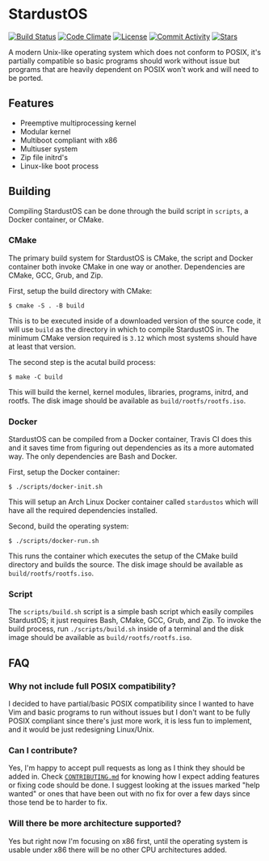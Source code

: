 # StardustOS

[![Build Status](https://img.shields.io/travis/com/RossComputerGuy/stardustos?style=for-the-badge)](https://travis-ci.com/RossComputerGuy/stardustos)
[![Code Climate](https://img.shields.io/codeclimate/coverage/RossComputerGuy/stardustos?style=for-the-badge)](https://codeclimate.com/github/RossComputerGuy/stardustos)
[![License](https://img.shields.io/github/license/RossComputerGuy/stardustos?style=for-the-badge)](https://github.com/RossComputerGuy/stardustos/blob/master/LICENSE)
[![Commit Activity](https://img.shields.io/github/commit-activity/w/RossComputerGuy/stardustos?style=for-the-badge)](https://github.com/RossComputerGuy/stardustos/pulse)
[![Stars](https://img.shields.io/github/stars/RossComputerGuy/stardustos?style=for-the-badge)](https://github.com/RossComputerGuy/stardustos/stargazers)

A modern Unix-like operating system which does not conform to POSIX, it's partially compatible so basic programs should work without issue but programs that are heavily dependent on POSIX won't work and will need to be ported.

## Features

* Preemptive multiprocessing kernel
* Modular kernel
* Multiboot compliant with x86
* Multiuser system
* Zip file initrd's
* Linux-like boot process

## Building

Compiling StardustOS can be done through the build script in `scripts`, a Docker container, or CMake.

### CMake

The primary build system for StardustOS is CMake, the script and Docker container both invoke CMake in one way or another. Dependencies are CMake, GCC, Grub, and Zip.

First, setup the build directory with CMake:

```
$ cmake -S . -B build
```

This is to be executed inside of a downloaded version of the source code, it will use `build` as the directory in which to compile StardustOS in. The minimum CMake version required is `3.12` which most systems should have at least that version.

The second step is the acutal build process:

```
$ make -C build
```

This will build the kernel, kernel modules, libraries, programs, initrd, and rootfs. The disk image should be available as `build/rootfs/rootfs.iso`.

### Docker

StardustOS can be compiled from a Docker container, Travis CI does this and it saves time from figuring out dependencies as its a more automated way. The only dependencies are Bash and Docker.

First, setup the Docker container:

```
$ ./scripts/docker-init.sh
```

This will setup an Arch Linux Docker container called `stardustos` which will have all the required dependencies installed.

Second, build the operating system:

```
$ ./scripts/docker-run.sh
```

This runs the container which executes the setup of the CMake build directory and builds the source. The disk image should be available as `build/rootfs/rootfs.iso`.

### Script

The `scripts/build.sh` script is a simple bash script which easily compiles StardustOS; it just requires Bash, CMake, GCC, Grub, and Zip. To invoke the build process, run `./scripts/build.sh` inside of a terminal and the disk image should be available as `build/rootfs/rootfs.iso`.

## FAQ

### Why not include full POSIX compatibility?

I decided to have partial/basic POSIX compatibility since I wanted to have Vim and basic programs to run without issues but I don't want to be fully POSIX compliant since there's just more work, it is less fun to implement, and it would be just redesigning Linux/Unix.

### Can I contribute?

Yes, I'm happy to accept pull requests as long as I think they should be added in. Check [`CONTRIBUTING.md`](https://github.com/RossComputerGuy/stardustos/blob/master/CONTRIBUTING.md) for knowing how I expect adding features or fixing code should be done. I suggest looking at the issues marked "help wanted" or ones that have been out with no fix for over a few days since those tend be to harder to fix.

### Will there be more architecture supported?

Yes but right now I'm focusing on x86 first, until the operating system is usable under x86 there will be no other CPU architectures added.
